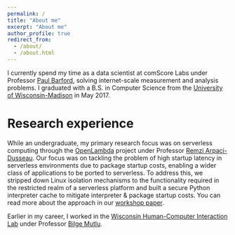 ```yaml
---
permalink: /
title: "About me"
excerpt: "About me"
author_profile: true
redirect_from: 
  - /about/
  - /about.html
---
```


I currently spend my time as a data scientist at comScore Labs under Professor [Paul Barford](http://pages.cs.wisc.edu/~pb/), solving internet-scale measurement and analysis problems. 
I graduated with a B.S. in Computer Science from the [University of Wisconsin-Madison](http://www.cs.wisc.edu/) in May 2017.

Research experience
======
While an undergraduate, my primary research focus was on serverless computing through the [OpenLambda](https://github.com/open-lambda/open-lambda) project under Professor [Remzi Arpaci-Dusseau](http://pages.cs.wisc.edu/~remzi/).
Our focus was on tackling the problem of high startup latency in serverless environments due to package startup costs, enabling a wider class of applications to be ported to serverless.
To address this, we stripped down Linux isolation mechanisms to the functionality required in the restricted realm of a serverless platform and built a secure Python interpreter cache to mitigate interpreter & package startup costs.
You can read more about the approach in our [workshop paper](https://edoakes.github.io/files/wosc_2017_pipsqueak_paper.pdf).

Earlier in my career, I worked in the [Wisconsin Human-Computer Interaction Lab](https://hci.cs.wisc.edu/) under Professor [Bilge Mutlu](http://pages.cs.wisc.edu/~bilge/).
